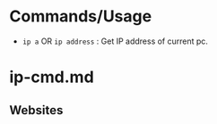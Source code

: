 # Commands/Usage

* `ip a` OR `ip address` : Get IP address of current pc.

# ip-cmd.md

## Websites
